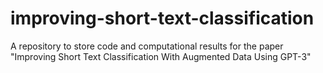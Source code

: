 # improving-short-text-classification
A repository to store code and computational results for the paper "Improving Short Text Classification With Augmented Data Using GPT-3"
